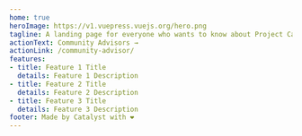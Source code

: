 ```yaml
---
home: true
heroImage: https://v1.vuepress.vuejs.org/hero.png
tagline: A landing page for everyone who wants to know about Project Catalyst. A hub gathering information and linking to other resources in the Cardano ecosystem
actionText: Community Advisors →
actionLink: /community-advisor/
features:
- title: Feature 1 Title
  details: Feature 1 Description
- title: Feature 2 Title
  details: Feature 2 Description
- title: Feature 3 Title
  details: Feature 3 Description
footer: Made by Catalyst with ❤️
---
```

